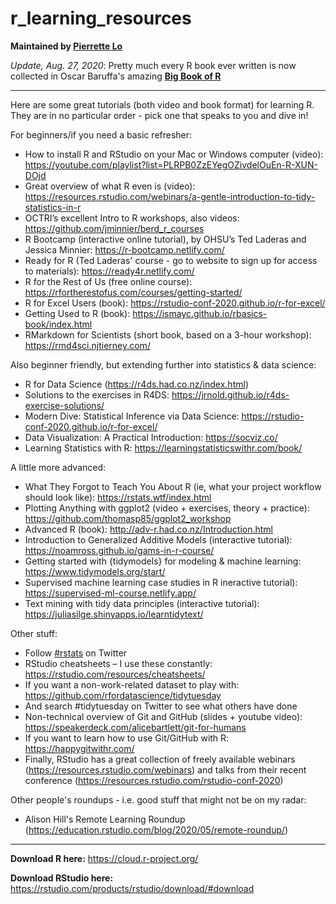 # r_learning_resources

**Maintained by [Pierrette Lo](https://github.com/lopierra)**

*Update, Aug. 27, 2020*: Pretty much every R book ever written is now collected in Oscar Baruffa's amazing [**Big Book of R**](https://www.bigbookofr.com/)

---

Here are some great tutorials (both video and book format) for learning R. They are in no particular order - pick one that speaks to you and dive in!

For beginners/if you need a basic refresher:
-	How to install R and RStudio on your Mac or Windows computer (video): https://youtube.com/playlist?list=PLRPB0ZzEYegOZivdelOuEn-R-XUN-DOjd 
-	Great overview of what R even is (video): https://resources.rstudio.com/webinars/a-gentle-introduction-to-tidy-statistics-in-r
-	OCTRI’s excellent Intro to R workshops, also videos: https://github.com/jminnier/berd_r_courses
-	R Bootcamp (interactive online tutorial), by OHSU’s Ted Laderas and Jessica Minnier: https://r-bootcamp.netlify.com/
- Ready for R (Ted Laderas' course - go to website to sign up for access to materials): https://ready4r.netlify.com/
- R for the Rest of Us (free online course): https://rfortherestofus.com/courses/getting-started/
-	R for Excel Users (book): https://rstudio-conf-2020.github.io/r-for-excel/
- Getting Used to R (book): https://ismayc.github.io/rbasics-book/index.html
- RMarkdown for Scientists (short book, based on a 3-hour workshop): https://rmd4sci.njtierney.com/

Also beginner friendly, but extending further into statistics & data science:
-	R for Data Science (https://r4ds.had.co.nz/index.html)
  -	Solutions to the exercises in R4DS: https://jrnold.github.io/r4ds-exercise-solutions/
-	Modern Dive: Statistical Inference via Data Science: https://rstudio-conf-2020.github.io/r-for-excel/
-	Data Visualization: A Practical Introduction: https://socviz.co/
-	Learning Statistics with R: https://learningstatisticswithr.com/book/

A little more advanced:
-	What They Forgot to Teach You About R (ie, what your project workflow should look like): https://rstats.wtf/index.html
- Plotting Anything with ggplot2 (video + exercises, theory + practice): https://github.com/thomasp85/ggplot2_workshop
-	Advanced R (book): http://adv-r.had.co.nz/Introduction.html
- Introduction to Generalized Additive Models (interactive tutorial): https://noamross.github.io/gams-in-r-course/
- Getting started with {tidymodels} for modeling & machine learning: https://www.tidymodels.org/start/
- Supervised machine learning case studies in R ineractive tutorial): https://supervised-ml-course.netlify.app/
- Text mining with tidy data principles (interactive tutorial): https://juliasilge.shinyapps.io/learntidytext/ 

Other stuff:
-	Follow [#rstats](https://twitter.com/hashtag/rstats?f=live) on Twitter
-	RStudio cheatsheets – I use these constantly: https://rstudio.com/resources/cheatsheets/
-	If you want a non-work-related dataset to play with: https://github.com/rfordatascience/tidytuesday
  -	And search #tidytuesday on Twitter to see what others have done
- Non-technical overview of Git and GitHub (slides + youtube video): https://speakerdeck.com/alicebartlett/git-for-humans
-	If you want to learn how to use Git/GitHub with R: https://happygitwithr.com/
-	Finally, RStudio has a great collection of freely available webinars (https://resources.rstudio.com/webinars) and talks from their recent conference (https://resources.rstudio.com/rstudio-conf-2020)

Other people's roundups - i.e. good stuff that might not be on my radar:
- Alison Hill's Remote Learning Roundup (https://education.rstudio.com/blog/2020/05/remote-roundup/)

---

**Download R here:** https://cloud.r-project.org/

**Download RStudio here:** https://rstudio.com/products/rstudio/download/#download
